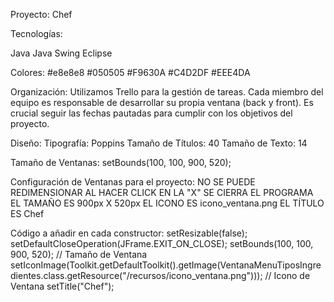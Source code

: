 Proyecto: Chef

Tecnologías:

Java
Java Swing
Eclipse

Colores:
#e8e8e8
#050505
#F9630A
#C4D2DF
#EEE4DA

Organización:
Utilizamos Trello para la gestión de tareas.
Cada miembro del equipo es responsable de desarrollar su propia ventana (back y front).
Es crucial seguir las fechas pautadas para cumplir con los objetivos del proyecto.

Diseño:
Tipografía: Poppins
Tamaño de Títulos: 40
Tamaño de Texto: 14

Tamaño de Ventanas:
setBounds(100, 100, 900, 520);

Configuración de Ventanas para el proyecto:
NO SE PUEDE REDIMENSIONAR
AL HACER CLICK EN LA "X" SE CIERRA EL PROGRAMA
EL TAMAÑO ES 900px X 520px
EL ICONO ES icono_ventana.png
EL TÍTULO ES Chef

Código a añadir en cada constructor:
setResizable(false);
setDefaultCloseOperation(JFrame.EXIT_ON_CLOSE);
setBounds(100, 100, 900, 520); // Tamaño de Ventana
setIconImage(Toolkit.getDefaultToolkit().getImage(VentanaMenuTiposIngredientes.class.getResource("/recursos/icono_ventana.png"))); // Icono de Ventana
setTitle("Chef");
